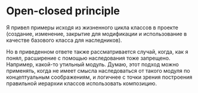 # Open-closed principle

Я привел примеры исходя из жизненного цикла классов в проекте (создание, изменение, закрытие для модификации и
использование в качестве базового класса для наследников).

Но в приведенном ответе также рассматривается случай, когда, как я понял, расширение с помощью наследования тоже запрещено.
Например, какой-то утильный модуль. Думаю, этот подход можно применять, когда не имеет смысла наследоваться от такого 
модуля по концептуальным соображениям, и логичнее с точки зрения построения правильной иерархии классов использовать композицию.